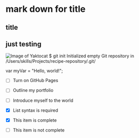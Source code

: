 # mark down for title
##  title
## just testing 
![Image of Yaktocat](https://octodex.github.com/images/yaktocat.png)
  $ git init
Initialized empty Git repository in /Users/skills/Projects/recipe-repository/.git/

var myVar = "Hello, world!";

- [ ] Turn on GitHub Pages
- [ ] Outline my portfolio
- [ ] Introduce myself to the world

- [x] List syntax is required
- [x] This item is complete
- [ ] This item is not complete
